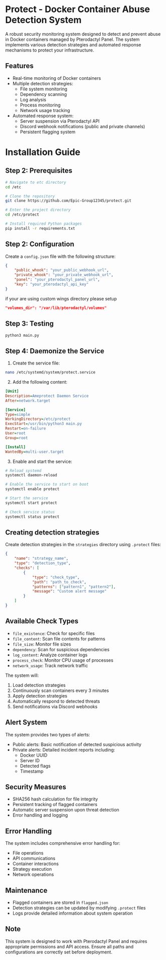 
# Protect - Docker Container Abuse Detection System

A robust security monitoring system designed to detect and prevent abuse in Docker containers managed by Pterodactyl Panel. The system implements various detection strategies and automated response mechanisms to protect your infrastructure.

## Features

- Real-time monitoring of Docker containers
- Multiple detection strategies:
  - File system monitoring
  - Dependency scanning
  - Log analysis
  - Process monitoring
  - Network usage tracking
- Automated response system:
  - Server suspension via Pterodactyl API
  - Discord webhook notifications (public and private channels)
  - Persistent flagging system

# Installation Guide

## Step 2: Prerequisites
```bash
# Navigate to etc directory
cd /etc

# Clone the repository
git clone https://github.com/Epic-Group12345/protect.git

# Enter the project directory
cd /etc/protect

# Install required Python packages
pip install -r requirements.txt
```

## Step 2: Configuration

Create a `config.json` file with the following structure:
```json
{
    "public_whook": "your_public_webhook_url",
    "private_whook": "your_private_webhook_url",
    "panel": "your_pterodactyl_panel_url",
    "key": "your_pterodactyl_api_key"
}
```
if your are using custom wings directory please setup
```json
"volumes_dir": "/var/lib/pterodactyl/volumes"
```

## Step 3: Testing
```bash
python3 main.py
```

## Step 4: Daemonize the Service

1. Create the service file:
```bash
nano /etc/systemd/system/protect.service
```

2. Add the following content:
```ini
[Unit]
Description=Ameprotect Daemon Service
After=network.target

[Service]
Type=simple
WorkingDirectory=/etc/protect
ExecStart=/usr/bin/python3 main.py
Restart=on-failure
User=root
Group=root

[Install]
WantedBy=multi-user.target
```

3. Enable and start the service:
```bash
# Reload systemd
systemctl daemon-reload

# Enable the service to start on boot
systemctl enable protect

# Start the service
systemctl start protect

# Check service status
systemctl status protect
```

## Creating detection strategies
Create detection strategies in the `strategies` directory using `.protect` files:
```json
{
    "name": "strategy_name",
    "type": "detection_type",
    "checks": [
        {
            "type": "check_type",
            "path": "path_to_check",
            "patterns": ["pattern1", "pattern2"],
            "message": "Custom alert message"
        }
    ]
}
```

## Available Check Types

- `file_existence`: Check for specific files
- `file_content`: Scan file contents for patterns
- `file_size`: Monitor file sizes
- `dependency`: Scan for suspicious dependencies
- `log_content`: Analyze container logs
- `process_check`: Monitor CPU usage of processes
- `network_usage`: Track network traffic

The system will:
1. Load detection strategies
2. Continuously scan containers every 3 minutes
3. Apply detection strategies
4. Automatically respond to detected threats
5. Send notifications via Discord webhooks

## Alert System

The system provides two types of alerts:
- Public alerts: Basic notification of detected suspicious activity
- Private alerts: Detailed incident reports including:
  - Docker UUID
  - Server ID
  - Detected flags
  - Timestamp

## Security Measures

- SHA256 hash calculation for file integrity
- Persistent tracking of flagged containers
- Automatic server suspension upon threat detection
- Error handling and logging

## Error Handling

The system includes comprehensive error handling for:
- File operations
- API communications
- Container interactions
- Strategy execution
- Network operations

## Maintenance

- Flagged containers are stored in `flagged.json`
- Detection strategies can be updated by modifying `.protect` files
- Logs provide detailed information about system operation

## Note

This system is designed to work with Pterodactyl Panel and requires appropriate permissions and API access. Ensure all paths and configurations are correctly set before deployment.